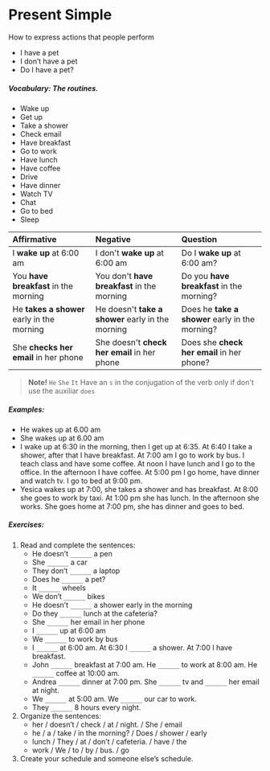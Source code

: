 # Present Simple

How to express actions that people perform
- I have a pet
- I don’t have a pet
- Do I have a pet?

##### Vocabulary: The routines.

- Wake up
- Get up
- Take a shower
- Check email
- Have breakfast
- Go to work
- Have lunch
- Have coffee
- Drive
- Have dinner
- Watch TV
- Chat
- Go to bed
- Sleep

|Affirmative|Negative|Question|
|:-|:-|:-|
|I **wake up** at 6:00 am|I don't **wake up** at 6:00 am|Do I **wake up** at 6:00 am?|
|You **have breakfast** in the morning|You don't **have breakfast** in the morning|Do you **have breakfast** in the morning?|
|He **takes a shower** early in the morning|He doesn't **take a shower** early in the morning|Does he **take a shower** early in the morning?|
|She **checks her email** in her phone|She doesn't **check her email** in her phone|Does she **check her email** in her phone?|

> **Note!** `He` `She` `It` Have an `s` in the conjugation of the verb only if don't use the auxiliar `does`

##### Examples:
- He wakes up at 6.00 am
- She wakes up at 6.00 am
- I wake up at 6:30 in the morning, then I get up at 6:35.
   At 6:40 I take a shower, after that I have breakfast.
   At 7:00 am I go to work by bus.
   I teach class and have some coffee.
   At noon I have lunch and I go to the office.
   In the afternoon I have coffee.
   At 5:00 pm I go home, have dinner and watch tv.
   I go to bed at 9:00 pm.
- Yesica wakes up at 7:00, she takes a shower and has breakfast.
   At 8:00 she goes to work by taxi.
   At 1:00 pm she has lunch.
   In the afternoon she works.
   She goes home at 7:00 pm, she has dinner and goes to bed.

##### Exercises:
1. Read and complete the sentences:
   - He doesn’t `______` a pen
   - She `______` a car
   - They don’t `______` a laptop
   - Does he `______` a pet?
   - It `______` wheels
   - We don’t `______` bikes
   - He doesn’t `______` a shower early in the morning
   - Do they `______` lunch at the cafeteria?
   - She `______` her email in her phone
   - I `______` up at 6:00 am
   - We `______` to work by bus
   - I `______` at 6:00 am. At 6:30 I `______` a shower. At 7:00 I have breakfast.
   - John `______` breakfast at 7:00 am. He `______` to work at 8:00 am. He `______` coffee at 10:00 am.
   - Andrea `______` dinner at 7:00 pm. She `______` tv and `______` her email at night.
   - We `______` at 5:00 am. We `______` our car to work.
   - They `______` 8 hours every night.
1. Organize the sentences:
   - her / doesn’t / check / at / night. / She / email
   - he / a / take / in the morning? / Does / shower / early
   - lunch / They / at / don’t / cafeteria. / have / the
   - work / We / to / by / bus. / go
1. Create your schedule and someone else’s schedule.

